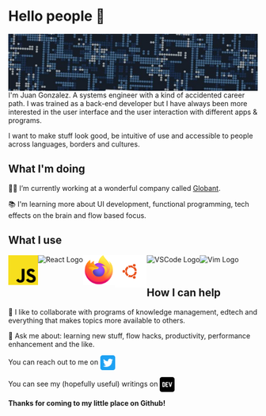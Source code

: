 # Hello people 👋

<img align="right" src="https://raw.githubusercontent.com/juanfrank77/juanfrank77/master/tech-bg.png" alt="Tech Background">

I'm Juan Gonzalez. A systems engineer with a kind of accidented career path. I was trained as a back-end developer but I have always been more interested in the user interface and the user interaction with different apps & programs. 

I want to make stuff look good, be intuitive of use and accessible to people across languages, borders and cultures.

## What I'm doing 

👨‍💻 I’m currently working at a wonderful company called [Globant](https://www.globant.com).

📚 I'm learning more about UI development, functional programming, tech effects on the brain and flow based focus.

## What I use

<img align="left" alt="JavaScript Logo" height="60" src="https://raw.githubusercontent.com/edent/SuperTinyIcons/master/images/reference/javascript.svg">

<img align="left" alt="React Logo" height="60" src="https://raw.githubusercontent.com/edent/SuperTinyIcons/master/images/reference/react.svg">

<img align="left" alt="Firefox Logo" height="60" src="https://raw.githubusercontent.com/edent/SuperTinyIcons/master/images/reference/Firefox_logo_2019.svg">

<img align="left" alt="Ubuntu Logo" height="65" src="https://raw.githubusercontent.com/edent/SuperTinyIcons/master/images/reference/ubuntu.svg">

<img align="left" alt="VSCode Logo" height="60" src="https://cdn.worldvectorlogo.com/logos/visual-studio-code.svg">

<img align="left" alt="Vim Logo" height="60" src="https://raw.githubusercontent.com/coderjojo/coderjojo/master/img/vim.png"><br><br>



## How I can help

🤝 I like to collaborate with programs of knowledge management, edtech and everything that makes topics more available to others.

💬 Ask me about: learning new stuff, flow hacks, productivity, performance enhancement and the like.

You can reach out to me on 
<a href="https://twitter.com/juanfrank77"><img align="center" height="30" src="https://raw.githubusercontent.com/edent/SuperTinyIcons/099dc12b59179d07d534069bc8551718f786d91a/images/svg/twitter.svg" alt="Juan F Gonzalez's Twitter Profile"></a>

You can see my (hopefully useful) writings on 
<a href="https://dev.to/juanfrank77"><img align="center" height="30" src="https://raw.githubusercontent.com/edent/SuperTinyIcons/099dc12b59179d07d534069bc8551718f786d91a/images/svg/dev_to.svg" alt="Juan F Gonzalez's DEV Profile"></a>

__Thanks for coming to my little place on Github!__

